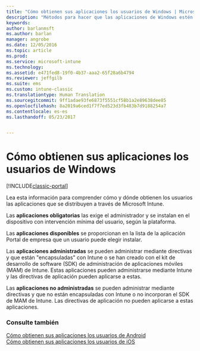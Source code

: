 ```yaml
---
title: "Cómo obtienen sus aplicaciones los usuarios de Windows | Microsoft Docs"
description: "Métodos para hacer que las aplicaciones de Windows estén disponibles para los usuarios"
keywords: 
author: barlanmsft
ms.author: barlan
manager: angrobe
ms.date: 12/05/2016
ms.topic: article
ms.prod: 
ms.service: microsoft-intune
ms.technology: 
ms.assetid: e471fed8-19f0-4b37-aaa2-65f28a6b4794
ms.reviewer: jeffgilb
ms.suite: ems
ms.custom: intune-classic
ms.translationtype: Human Translation
ms.sourcegitcommit: 9ff1adae93fe6873f5551cf58b1a2e89638dee85
ms.openlocfilehash: 8a2019a6ced1f7f7ed523d3fb483b7d9188254a7
ms.contentlocale: es-es
ms.lasthandoff: 05/23/2017


---
```



# <a name="how-your-windows-users-get-their-apps"></a>Cómo obtienen sus aplicaciones los usuarios de Windows

[!INCLUDE[classic-portal](../includes/classic-portal.md)]

Lea esta información para comprender cómo y dónde obtienen los usuarios las aplicaciones que se distribuyen a través de Microsoft Intune.

Las **aplicaciones obligatorias** las exige el administrador y se instalan en el dispositivo con intervención mínima del usuario, según la plataforma.

Las **aplicaciones disponibles** se proporcionan en la lista de la aplicación Portal de empresa que un usuario puede elegir instalar.

Las **aplicaciones administradas** se pueden administrar mediante directivas y que están "encapsuladas" con Intune o se han creado con el kit de desarrollo de software (SDK) de administración de aplicaciones móviles (MAM) de Intune. Estas aplicaciones pueden administrarse mediante Intune y las directivas de aplicación pueden aplicarse a estas.

Las **aplicaciones no administradas** se pueden administrar mediante directivas y que no están encapsuladas con Intune o no incorporan el SDK de MAM de Intune. Las directivas de aplicación no pueden aplicarse a estas aplicaciones.

### <a name="see-also"></a>Consulte también
[Cómo obtienen sus aplicaciones los usuarios de Android](how-your-android-users-get-their-apps.md)</br>
[Cómo obtienen sus aplicaciones los usuarios de iOS](how-your-ios-users-get-their-apps.md)

